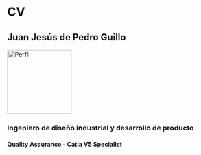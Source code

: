 # CV
## Juan Jesús de Pedro Guillo

<img src="https://media.licdn.com/dms/image/v2/D4D03AQHiOpsBMptUAg/profile-displayphoto-shrink_400_400/profile-displayphoto-shrink_400_400/0/1718995046520?e=1737590400&v=beta&t=NmPBNqWmWXjjnblC5eQuC6_YqC-F6DwazutP6bdAlvE" alt="Perfil" width="150" />

### Ingeniero de diseño industrial y desarrollo de producto
#### Quality Assurance - Catia V5 Specialist